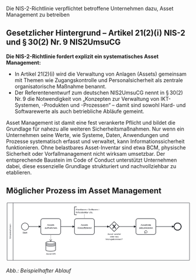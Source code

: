 Die NIS-2-Richtlinie verpflichtet betroffene Unternehmen dazu, Asset Management zu betreiben

## Gesetzlicher Hintergrund – Artikel 21(2)(i) NIS-2 und § 30(2) Nr. 9 NIS2UmsuCG
**Die NIS-2-Richtlinie fordert explizit ein systematisches Asset Management:**
- In Artikel 21(2)(i) wird die Verwaltung von Anlagen (Assets) gemeinsam mit Themen wie Zugangskontrolle und Personalsicherheit als zentrale organisatorische Maßnahme benannt.
- Der Referentenentwurf zum deutschen NIS2UmsuCG nennt in § 30(2) Nr. 9 die Notwendigkeit von „Konzepten zur Verwaltung von IKT-Systemen, -Produkten und -Prozessen“ – damit sind sowohl Hard- und Softwarewerte als auch betriebliche Abläufe gemeint.

Asset Management ist damit eine fest verankerte Pflicht und bildet die Grundlage für nahezu alle weiteren Sicherheitsmaßnahmen. Nur wenn ein Unternehmen seine Werte, wie Systeme, Daten, Anwendungen und Prozesse systematisch erfasst und verwaltet, kann Informationssicherheit funktionieren. Ohne belastbares Asset-Inventar sind etwa BCM, physische Sicherheit oder Vorfallmanagement nicht wirksam umsetzbar. Der entsprechende Baustein im Code of Conduct unterstützt Unternehmen dabei, diese essenzielle Grundlage strukturiert und nachvollziehbar zu etablieren. 

## Möglicher Prozess im Asset Management

![Prozessmodell zum Asset Management](media/Assets.png)

*Abb.: Beispielhafter Ablauf*


